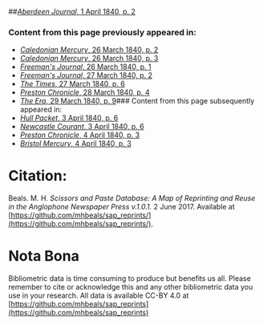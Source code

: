 ##[*Aberdeen Journal*, 1 April 1840, p. 2](https://mhbeals.github.io/sap_html/Aberdeen-Journal/Aberdeen-Journal-1-April-1840-p-2)

### Content from this page previously appeared in:
+ [*Caledonian Mercury*, 26 March 1840, p. 2](https://mhbeals.github.io/sap_html/Caledonian-Mercury/Caledonian-Mercury-26-March-1840-p-2)
+ [*Caledonian Mercury*, 26 March 1840, p. 3](https://mhbeals.github.io/sap_html/Caledonian-Mercury/Caledonian-Mercury-26-March-1840-p-3)
+ [*Freeman's Journal*, 26 March 1840, p. 1](https://mhbeals.github.io/sap_html/Freeman's-Journal/Freeman's-Journal-26-March-1840-p-1)
+ [*Freeman's Journal*, 27 March 1840, p. 2](https://mhbeals.github.io/sap_html/Freeman's-Journal/Freeman's-Journal-27-March-1840-p-2)
+ [*The Times*, 27 March 1840, p. 6](https://mhbeals.github.io/sap_html/The-Times/The-Times-27-March-1840-p-6)
+ [*Preston Chronicle*, 28 March 1840, p. 4](https://mhbeals.github.io/sap_html/Preston-Chronicle/Preston-Chronicle-28-March-1840-p-4)
+ [*The Era*, 29 March 1840, p. 9](https://mhbeals.github.io/sap_html/The-Era/The-Era-29-March-1840-p-9)### Content from this page subsequently appeared in:
+ [*Hull Packet*, 3 April 1840, p. 6](https://mhbeals.github.io/sap_html/Hull-Packet/Hull-Packet-3-April-1840-p-6)
+ [*Newcastle Courant*, 3 April 1840, p. 6](https://mhbeals.github.io/sap_html/Newcastle-Courant/Newcastle-Courant-3-April-1840-p-6)
+ [*Preston Chronicle*, 4 April 1840, p. 3](https://mhbeals.github.io/sap_html/Preston-Chronicle/Preston-Chronicle-4-April-1840-p-3)
+ [*Bristol Mercury*, 4 April 1840, p. 3](https://mhbeals.github.io/sap_html/Bristol-Mercury/Bristol-Mercury-4-April-1840-p-3)
                    
# Citation: 

Beals. M. H. *Scissors and Paste Database: A Map of Reprinting and Reuse in the Anglophone Newspaper Press v.1.0.1.* 2 June 2017. Available at [https://github.com/mhbeals/sap_reprints/](https://github.com/mhbeals/sap_reprints/). 
                    
# Nota Bona

Bibliometric data is time consuming to produce but benefits us all. Please remember to cite or acknowledge this and any other bibliometric data you use in your research. All data is available CC-BY 4.0 at [https://github.com/mhbeals/sap_reprints](https://github.com/mhbeals/sap_reprints)